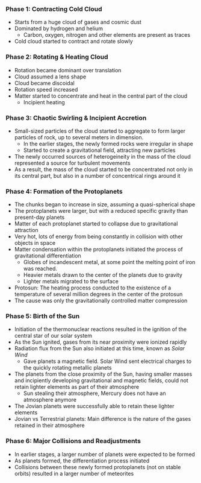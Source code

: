 ### Phase 1: Contracting Cold Cloud
 - Starts from a huge cloud of gases and cosmic dust
 - Dominated by hydrogen and helium
	 - Carbon, oxygen, nitrogen and other elements are present as traces
 - Cold cloud started to contract and rotate slowly

### Phase 2: Rotating & Heating Cloud
 - Rotation became dominant over translation
 - Cloud assumed a lens shape
 - Cloud became discoidal
 - Rotation speed increased
 - Matter started to concentrate and heat in the central part of the cloud
	 - Incipient heating

### Phase 3: Chaotic Swirling & Incipient Accretion
 - Small-sized particles of the cloud started to aggregate to form larger particles of rock, up to several meters in dimension.
	 - In the earlier stages, the newly formed rocks were irregular in shape
	 - Started to create a gravitational field, attracting new particles
 - The newly occurred sources of heterogeineity in the mass of the cloud represented a source for turbulent movements
 - As a result, the mass of the cloud started to be concentrated not only in its central part, but also in a number of concentrical rings around it

### Phase 4: Formation of the Protoplanets
 - The chunks began to increase in size, assuming a quasi-spherical shape
 - The protoplanets were larger, but with a reduced specific gravity than present-day planets
 - Matter of each protoplanet started to collapse due to gravitational attraction
 - Very hot, lots of energy from being constantly in collision with other objects in space
 - Matter condensation within the protoplanets initiated the process of gravitational differentiation
	 - Globes of incandescent metal, at some point the melting point of iron was reached.
	 - Heavier metals drawn to the center of the planets due to gravity
	 - Lighter metals migrated to the surface
 - Protosun: The heating process conducted to the existence of a temperature of several million degrees in the center of the protosun
 - The cause was only the gravitationally controlled matter compression

### Phase 5: Birth of the Sun
 - Initiation of the thermonuclear reactions resulted in the ignition of the central star of our solar system
 - As the Sun ignited, gases from its near proximity were ionized rapidly
 - Radiation flux from the Sun also initiated at this time, known as *Solar Wind*
	 - Gave planets a magnetic field. Solar Wind sent electrical charges to the quickly rotating metallic planets
 - The planets from the close proximity of the Sun, having smaller masses and incipiently developing gravitational and magnetic fields, could not retain lighter elements as part of their atmosphere
	 - Sun stealing their atmosphere, Mercury does not have an atmosphere anymore
 - The Jovian planets were successfully able to retain these lighter elements
 - Jovian vs Terrestrial planets: Main difference is the nature of the gases retained in their atmosphere

### Phase 6: Major Collisions and Readjustments
 - In earlier stages, a larger number of planets were expected to be formed
 - As planets formed, the differentiation process initiated
 - Collisions between these newly formed protoplanets (not on stable orbits) resulted in a larger number of meteorites
 